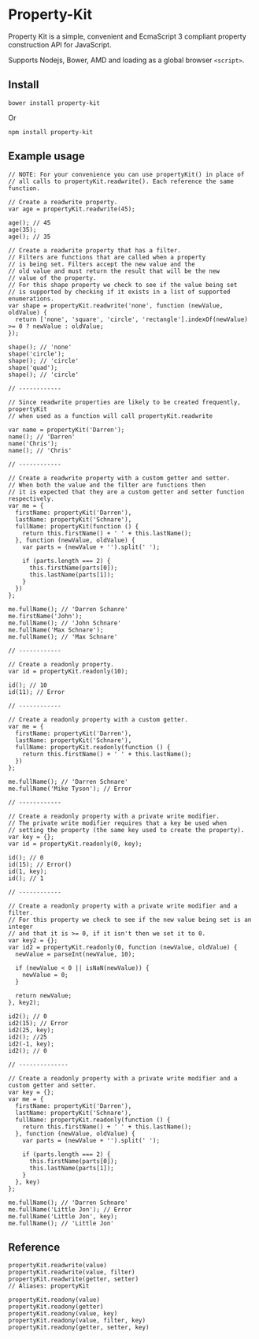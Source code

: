 Property-Kit
===============

Property Kit is a simple, convenient and EcmaScript 3 compliant property construction API for JavaScript.

Supports Nodejs, Bower, AMD and loading as a global browser `<script>`.

## Install

    bower install property-kit

Or

    npm install property-kit

## Example usage

    // NOTE: For your convenience you can use propertyKit() in place of
    // all calls to propertyKit.readwrite(). Each reference the same function.

    // Create a readwrite property.
    var age = propertyKit.readwrite(45);

    age(); // 45
    age(35);
    age(); // 35

    // Create a readwrite property that has a filter.
    // Filters are functions that are called when a property
    // is being set. Filters accept the new value and the 
    // old value and must return the result that will be the new
    // value of the property.
    // For this shape property we check to see if the value being set
    // is supported by checking if it exists in a list of supported enumerations.
    var shape = propertyKit.readwrite('none', function (newValue, oldValue) {
      return ['none', 'square', 'circle', 'rectangle'].indexOf(newValue) >= 0 ? newValue : oldValue;
    });

    shape(); // 'none'
    shape('circle');
    shape(); // 'circle'
    shape('quad');
    shape(); // 'circle'

    // ------------

    // Since readwrite properties are likely to be created frequently, propertyKit
    // when used as a function will call propertyKit.readwrite

    var name = propertyKit('Darren');
    name(); // 'Darren'
    name('Chris');
    name(); // 'Chris'

    // ------------

    // Create a readwrite property with a custom getter and setter.
    // When both the value and the filter are functions then
    // it is expected that they are a custom getter and setter function respectively.
    var me = {
      firstName: propertyKit('Darren'),
      lastName: propertyKit('Schnare'),
      fullName: propertyKit(function () {
        return this.firstName() + ' ' + this.lastName();
      }, function (newValue, oldValue) {
        var parts = (newValue + '').split(' ');

        if (parts.length === 2) {
          this.firstName(parts[0]);
          this.lastName(parts[1]);
        }
      })
    };

    me.fullName(); // 'Darren Schanre'
    me.firstName('John'); 
    me.fullName(); // 'John Schnare'
    me.fullName('Max Schnare');
    me.fullName(); // 'Max Schnare'

    // ------------

    // Create a readonly property.
    var id = propertyKit.readonly(10);

    id(); // 10
    id(11); // Error

    // ------------

    // Create a readonly property with a custom getter.
    var me = {
      firstName: propertyKit('Darren'),
      lastName: propertyKit('Schnare'),
      fullName: propertyKit.readonly(function () {
        return this.firstName() + ' ' + this.lastName();
      })
    };

    me.fullName(); // 'Darren Schnare'
    me.fullName('Mike Tyson'); // Error

    // ------------

    // Create a readonly property with a private write modifier.
    // The private write modifier requires that a key be used when
    // setting the property (the same key used to create the property).
    var key = {};
    var id = propertyKit.readonly(0, key);

    id(); // 0
    id(15); // Error()
    id(1, key);
    id(); // 1

    // ------------

    // Create a readonly property with a private write modifier and a filter.
    // For this property we check to see if the new value being set is an integer
    // and that it is >= 0, if it isn't then we set it to 0.
    var key2 = {};
    var id2 = propertyKit.readonly(0, function (newValue, oldValue) {
      newValue = parseInt(newValue, 10);

      if (newValue < 0 || isNaN(newValue)) {
        newValue = 0;
      }

      return newValue;
    }, key2);

    id2(); // 0
    id2(15); // Error
    id2(25, key);
    id2(); //25
    id2(-1, key);
    id2(); // 0

    // --------------

    // Create a readonly property with a private write modifier and a custom getter and setter.
    var key = {};
    var me = {
      firstName: propertyKit('Darren'),
      lastName: propertyKit('Schnare'),
      fullName: propertyKit.readonly(function () {
        return this.firstName() + ' ' + this.lastName();
      }, function (newValue, oldValue) {
        var parts = (newValue + '').split(' ');

        if (parts.length === 2) {
          this.firstName(parts[0]);
          this.lastName(parts[1]);
        }
      }, key)
    };

    me.fullName(); // 'Darren Schnare'
    me.fullName('Little Jon'); // Error
    me.fullName('Little Jon', key);
    me.fullName(); // 'Little Jon'


## Reference

    propertyKit.readwrite(value)
    propertyKit.readwrite(value, filter)
    propertyKit.readwrite(getter, setter)
    // Aliases: propertyKit

    propertyKit.readony(value)
    propertyKit.readony(getter)
    propertyKit.readony(value, key)
    propertyKit.readony(value, filter, key)
    propertyKit.readony(getter, setter, key)
